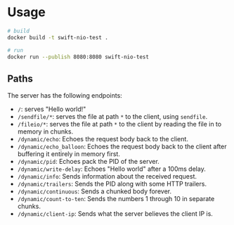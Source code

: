# Usage

```bash
# build
docker build -t swift-nio-test .

# run
docker run --publish 8080:8080 swift-nio-test

```

## Paths

The server has the following endpoints:

- `/`: serves "Hello world!"
- `/sendfile/*`: serves the file at path `*` to the client, using `sendfile`.
- `/fileio/*`: serves the file at path `*` to the client by reading the file in to memory in chunks.
- `/dynamic/echo`: Echoes the request body back to the client.
- `/dynamic/echo_balloon`: Echoes the request body back to the client after buffering it entirely in memory first.
- `/dynamic/pid`: Echoes pack the PID of the server.
- `/dynamic/write-delay`: Echoes "Hello world" after a 100ms delay.
- `/dynamic/info`: Sends information about the received request.
- `/dynamic/trailers`: Sends the PID along with some HTTP trailers.
- `/dynamic/continuous`: Sends a chunked body forever.
- `/dynamic/count-to-ten`: Sends the numbers 1 through 10 in separate chunks.
- `/dynamic/client-ip`: Sends what the server believes the client IP is.
